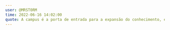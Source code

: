```yaml
---
user: @MRST0RM
time: 2022-06-16 14:02:00
quote: A campus é a porta de entrada para a expansão do conhecimento, em diversas áreas.
---
```

